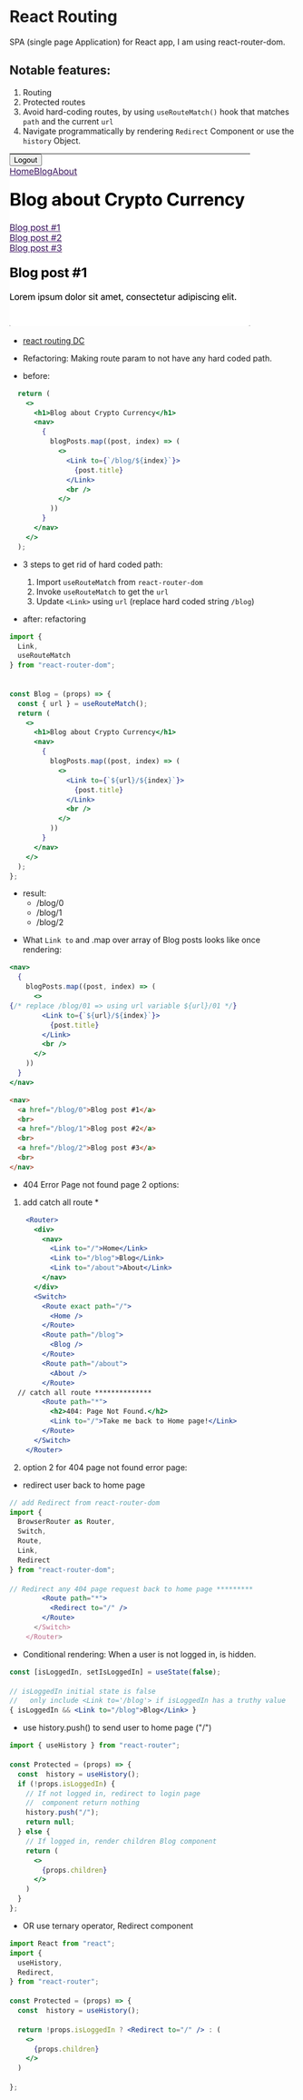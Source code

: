 # React Routing

SPA (single page Application) for React app, I am using react-router-dom.

## Notable features:
1) Routing
2) Protected routes
3) Avoid hard-coding routes, by using `useRouteMatch()` hook that matches `path` and the current `url`
4) Navigate programmatically by rendering `Redirect` Component or use the `history` Object.

![react blog app](./public/react-blog-login.gif)

* [react routing DC](https://learn.digitalcrafts.com/flex/lessons/full-stack-frameworks/react-router/#overview)

* Refactoring: Making route param to not have any hard coded path.

- before:
```jsx
  return (
    <>
      <h1>Blog about Crypto Currency</h1>
      <nav>
        {
          blogPosts.map((post, index) => (
            <>
              <Link to={`/blog/${index}`}>
                {post.title}
              </Link>
              <br />
            </>
          ))
        }
      </nav>
    </>
  );
```
- 3 steps to get rid of hard coded path:
  1. Import `useRouteMatch` from `react-router-dom`
  2. Invoke `useRouteMatch` to get the `url`
  3. Update `<Link>` using `url` (replace hard coded string `/blog`)

- after: refactoring

```jsx
import {
  Link,
  useRouteMatch
} from "react-router-dom";


const Blog = (props) => {
  const { url } = useRouteMatch();
  return (
    <>
      <h1>Blog about Crypto Currency</h1>
      <nav>
        {
          blogPosts.map((post, index) => (
            <>
              <Link to={`${url}/${index}`}>
                {post.title}
              </Link>
              <br />
            </>
          ))
        }
      </nav>
    </>
  );
};

```

* result: 
  - /blog/0
  - /blog/1
  - /blog/2


- What `Link to` and .map over array of Blog posts looks like once rendering:
```jsx
<nav>
  {
    blogPosts.map((post, index) => (
      <>
{/* replace /blog/01 => using url variable ${url}/01 */}
        <Link to={`${url}/${index}`}>
          {post.title}
        </Link>
        <br />
      </>
    ))
  }
</nav>
```

```html
<nav>
  <a href="/blog/0">Blog post #1</a>
  <br>
  <a href="/blog/1">Blog post #2</a>
  <br>
  <a href="/blog/2">Blog post #3</a>
  <br>
</nav>
```

- 404 Error Page not found page 2 options:
1) add catch all route *
```jsx
    <Router>
      <div>
        <nav>
          <Link to="/">Home</Link>
          <Link to="/blog">Blog</Link>
          <Link to="/about">About</Link>
        </nav>
      </div>
      <Switch>
        <Route exact path="/">
          <Home />
        </Route>
        <Route path="/blog">
          <Blog />
        </Route>
        <Route path="/about">
          <About />
        </Route>
  // catch all route **************
        <Route path="*">
          <h2>404: Page Not Found.</h2>
          <Link to="/">Take me back to Home page!</Link>
        </Route>
      </Switch>
    </Router>
```

2) option 2 for 404 page not found error page:

* redirect user back to home page

```jsx
// add Redirect from react-router-dom
import { 
  BrowserRouter as Router, 
  Switch, 
  Route,
  Link,
  Redirect
} from "react-router-dom";

// Redirect any 404 page request back to home page *********
        <Route path="*">
          <Redirect to="/" />
        </Route>
      </Switch>
    </Router>
```

- Conditional rendering: When a user is not logged in, <Link to='/blog'> is hidden.

```jsx
const [isLoggedIn, setIsLoggedIn] = useState(false);

// isLoggedIn initial state is false 
//   only include <Link to='/blog'> if isLoggedIn has a truthy value
{ isLoggedIn && <Link to="/blog">Blog</Link> }
```

- use history.push() to send user to home page ("/")

```jsx
import { useHistory } from "react-router";

const Protected = (props) => {
  const  history = useHistory();
  if (!props.isLoggedIn) {
    // If not logged in, redirect to login page
    //  component return nothing
    history.push("/");
    return null;
  } else {
    // If logged in, render children Blog component
    return (
      <>
        {props.children}
      </>
    )
  }
};
```
- OR use ternary operator, Redirect component

```jsx
import React from "react";
import { 
  useHistory, 
  Redirect,
} from "react-router";

const Protected = (props) => {
  const  history = useHistory();

  return !props.isLoggedIn ? <Redirect to="/" /> : (
    <>
      {props.children}
    </>
  )
  
};
```